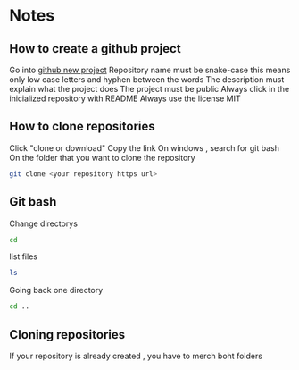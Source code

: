 # Notes

## How to create a github project

Go into [github new project](https://github.com/new)
Repository name must be snake-case this means only low case letters and hyphen between the words
The description must explain what the project does
The project must be public
Always click in the inicialized repository with README
Always use the license MIT


## How to clone repositories

Click "clone or download" 
Copy the link
On windows , search for git bash
On the folder that you want to clone the repository 
```sh
git clone <your repository https url>
```

## Git bash 
Change directorys 
```sh
cd
```

list files
```sh
ls
```
Going back one directory
```sh
cd ..
```
## Cloning repositories
If your repository is already created , you have to merch boht folders 